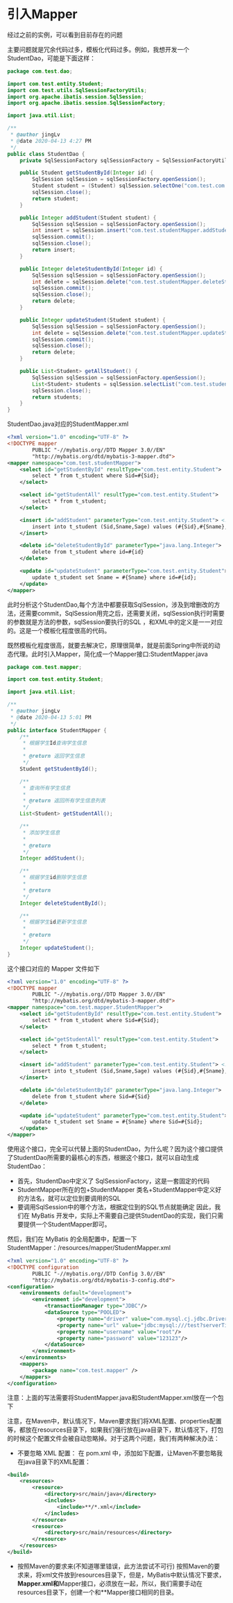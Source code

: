 # 引入Mapper
经过之前的实例，可以看到目前存在的问题

主要问题就是冗余代码过多，模板化代码过多。例如，我想开发一个 StudentDao，可能是下面这样：
```java
package com.test.dao;

import com.test.entity.Student;
import com.test.utils.SqlSessionFactoryUtils;
import org.apache.ibatis.session.SqlSession;
import org.apache.ibatis.session.SqlSessionFactory;

import java.util.List;

/**
 * @author jingLv
 * @date 2020-04-13 4:27 PM
 */
public class StudentDao {
    private SqlSessionFactory sqlSessionFactory = SqlSessionFactoryUtils.getInstance();

    public Student getStudentById(Integer id) {
        SqlSession sqlSession = sqlSessionFactory.openSession();
        Student student = (Student) sqlSession.selectOne("com.test.com.test.studentMapper.getStudentById", id);
        sqlSession.close();
        return student;
    }

    public Integer addStudent(Student student) {
        SqlSession sqlSession = sqlSessionFactory.openSession();
        int insert = sqlSession.insert("com.test.studentMapper.addStudent", student);
        sqlSession.commit();
        sqlSession.close();
        return insert;
    }

    public Integer deleteStudentById(Integer id) {
        SqlSession sqlSession = sqlSessionFactory.openSession();
        int delete = sqlSession.delete("com.test.studentMapper.deleteStudentById", id);
        sqlSession.commit();
        sqlSession.close();
        return delete;
    }

    public Integer updateStudent(Student student) {
        SqlSession sqlSession = sqlSessionFactory.openSession();
        int delete = sqlSession.delete("com.test.studentMapper.updateStudent", student);
        sqlSession.commit();
        sqlSession.close();
        return delete;
    }

    public List<Student> getAllStudent() {
        SqlSession sqlSession = sqlSessionFactory.openSession();
        List<Student> students = sqlSession.selectList("com.test.studentMapper.getStudentAll");
        sqlSession.close();
        return students;
    }
}
```
StudentDao.java对应的StudentMapper.xml
```xml
<?xml version="1.0" encoding="UTF-8" ?>
<!DOCTYPE mapper
        PUBLIC "-//mybatis.org//DTD Mapper 3.0//EN"
        "http://mybatis.org/dtd/mybatis-3-mapper.dtd">
<mapper namespace="com.test.studentMapper">
    <select id="getStudentById" resultType="com.test.entity.Student">
        select * from t_student where Sid=#{Sid};
    </select>

    <select id="getStudentAll" resultType="com.test.entity.Student">
        select * from t_student;
    </select>

    <insert id="addStudent" parameterType="com.test.entity.Student"> <!--parameterType 表示传入的参数类型。参数都是通过 # 来引用-->
        insert into t_student (Sid,Sname,Sage) values (#{Sid},#{Sname},#{Sage});
    </insert>

    <delete id="deleteStudentById" parameterType="java.lang.Integer">
        delete from t_student where id=#{id}
    </delete>

    <update id="updateStudent" parameterType="com.test.entity.Student">
        update t_student set Sname = #{Sname} where id=#{id};
    </update>
</mapper>
```
此时分析这个StudentDao,每个方法中都要获取SqlSession，涉及到增删改的方法，还需要commit，SqlSession用完之后，还需要关闭，sqlSession执行时需要的参数就是方法的参数，sqlSession要执行的SQL ，和XML中的定义是一一对应的。这是一个模板化程度很高的代码。

既然模板化程度很高，就要去解决它，原理很简单，就是前面Spring中所说的动态代理。此时引入Mapper，简化成一个Mapper接口:StudentMapper.java
```java
package com.test.mapper;

import com.test.entity.Student;

import java.util.List;

/**
 * @author jingLv
 * @date 2020-04-13 5:01 PM
 */
public interface StudentMapper {
    /**
     * 根据学生Id查询学生信息
     *
     * @return 返回学生信息
     */
    Student getStudentById();

    /**
     * 查询所有学生信息
     *
     * @return 返回所有学生信息列表
     */
    List<Student> getStudentAll();

    /**
     * 添加学生信息
     *
     * @return
     */
    Integer addStudent();

    /**
     * 根据学生id删除学生信息
     *
     * @return
     */
    Integer deleteStudentById();

    /**
     * 根据学生id更新学生信息
     *
     * @return
     */
    Integer updateStudent();
}
```
这个接口对应的 Mapper 文件如下
```xml
<?xml version="1.0" encoding="UTF-8" ?>
<!DOCTYPE mapper
        PUBLIC "-//mybatis.org//DTD Mapper 3.0//EN"
        "http://mybatis.org/dtd/mybatis-3-mapper.dtd">
<mapper namespace="com.test.mapper.StudentMapper">
    <select id="getStudentById" resultType="com.test.entity.Student">
        select * from t_student where Sid=#{Sid};
    </select>

    <select id="getStudentAll" resultType="com.test.entity.Student">
        select * from t_student;
    </select>

    <insert id="addStudent" parameterType="com.test.entity.Student"> <!--parameterType 表示传入的参数类型。参数都是通过 # 来引用-->
        insert into t_student (Sid,Sname,Sage) values (#{Sid},#{Sname},#{Sage});
    </insert>

    <delete id="deleteStudentById" parameterType="java.lang.Integer">
        delete from t_student where Sid=#{Sid}
    </delete>

    <update id="updateStudent" parameterType="com.test.entity.Student">
        update t_student set Sname = #{Sname} where Sid=#{Sid};
    </update>
</mapper>
```
使用这个接口，完全可以代替上面的StudentDao，为什么呢？因为这个接口提供了StudentDao所需要的最核心的东西，根据这个接口，就可以自动生成StudentDao：

- 首先，StudentDao中定义了 SqlSessionFactory，这是一套固定的代码
- StudentMapper所在的包+StudentMapper 类名+StudentMapper中定义好的方法名，就可以定位到要调用的SQL
- 要调用SqlSession中的哪个方法，根据定位到的SQL节点就能确定
因此，我们在 MyBatis 开发中，实际上不需要自己提供StudentDao的实现，我们只需要提供一个StudentMapper即可。

然后，我们在 MyBatis 的全局配置中，配置一下StudentMapper：/resources/mapper/StudentMapper.xml
```xml
<?xml version="1.0" encoding="UTF-8" ?>
<!DOCTYPE configuration
        PUBLIC "-//mybatis.org//DTD Config 3.0//EN"
        "http://mybatis.org/dtd/mybatis-3-config.dtd">
<configuration>
    <environments default="development">
        <environment id="development">
            <transactionManager type="JDBC"/>
            <dataSource type="POOLED">
                <property name="driver" value="com.mysql.cj.jdbc.Driver"/>
                <property name="url" value="jdbc:mysql:///test?serverTimezone=Asia/Shanghai"/>
                <property name="username" value="root"/>
                <property name="password" value="123123"/>
            </dataSource>
        </environment>
    </environments>
    <mappers>
        <package name="com.test.mapper" />
    </mappers>
</configuration>
```
注意：上面的写法需要将StudentMapper.java和StudentMapper.xml放在一个包下

注意，在Maven中，默认情况下，Maven要求我们将XML配置、properties配置等，都放在resources目录下，如果我们强行放在java目录下，默认情况下，打包的时候这个配置文件会被自动忽略掉。对于这两个问题，我们有两种解决办法：
- 不要忽略 XML 配置：
在 pom.xml 中，添加如下配置，让Maven不要忽略我在java目录下的XML配置：
```xml
<build>
    <resources>
        <resource>
            <directory>src/main/java</directory>
            <includes>
                <include>**/*.xml</include>
            </includes>
        </resource>
        <resource>
            <directory>src/main/resources</directory>
        </resource>
    </resources>
</build>
```
- 按照Maven的要求来(不知道哪里错误，此方法尝试不可行)
按照Maven的要求来，将xml文件放到resources目录下，但是，MyBatis中默认情况下要求，**Mapper.xml和**Mapper接口，必须放在一起，所以，我们需要手动在resources目录下，创建一个和**Mapper接口相同的目录。